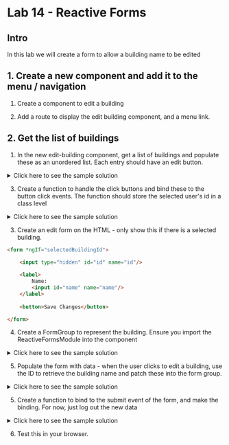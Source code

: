 # Lab 14 - Reactive Forms

## Intro

In this lab we will create a form to allow a building name to be edited

## 1. Create a new component and add it to the menu / navigation

1. Create a component to edit a building

2. Add a route to display the edit building component, and a menu link.

## 2. Get the list of buildings

1. In the new edit-building component, get a list of buildings and populate these as an unordered list. Each entry should have an edit button.


<details>
<summary>
Click here to see the sample solution
</summary>

```typescript
import { Component, OnInit, signal } from '@angular/core';
import { RestService } from '../rest.service';
import { Building } from '../data/Building';
import { NgFor } from '@angular/common';

@Component({
  selector: 'app-edit-building',
  standalone: true,
  imports: [NgFor],
  templateUrl: './edit-building.component.html',
  styleUrl: './edit-building.component.css'
})
export class EditBuildingComponent implements OnInit {

  buildings = signal<Building[]>([]);

  constructor(private restService : RestService) { }

  ngOnInit(): void {
    this.restService.getBuildings().subscribe(data => {
      this.buildings.set(data);
    });
  }

}
```

```html
<h2>Select the building to edit</h2>
<ul>
    <li *ngFor="let building of buildings()">
        {{ building.name }} <button>edit</button>
    </li>
</ul>
```


</details>

3. Create a function to handle the click buttons and bind these to the button click events. The function should store the selected user's id in a class level

<details>
<summary>
Click here to see the sample solution
</summary>

```typescript
  selectedBuildingId : number | null = null;

  handleClick(id :number) {
    console.log("edit building with id: " + id);
    this.selectedBuildingId = id;
  }
```

```html
<button (click)="handleClick(building.id)"  >edit</button>
```
</details>

3. Create an edit form on the HTML - only show this if there is a selected building. 

```html
<form *ngIf="selectedBuildingId">
    
    <input type="hidden" id="id" name="id"/>

    <label>
        Name:
        <input id="name" name="name"/>
    </label>
    
    <button>Save Changes</button>

</form>
```

4. Create a FormGroup to represent the building. Ensure you import the ReactiveFormsModule into the component

<details>
<summary>
Click here to see the sample solution
</summary>

```typescript
   editForm = new FormGroup({
    id: new FormControl('id'),
    name: new FormControl('name'),
  })
```
</details>

5. Populate the form with data - when the user clicks to edit a building, use the ID to retrieve the building name and patch these into the form group.

<details>
<summary>
Click here to see the sample solution
</summary>

```typescript
  handleClick(id :number) {
    this.selectedBuildingId = id;
    this.editForm.patchValue({
      id: "" + id,
      name: this.buildings().find(b => b.id === id)?.name
    })
  }
```
</details>

5. Create a function to bind to the submit event of the form, and make the binding. For now, just log out the new data

<details>
<summary>
Click here to see the sample solution
</summary>

```typescript
  onSubmit() {
    console.log("Submitting form", this.editForm.value);
  }
```

```html
<form *ngIf="selectedBuildingId" [formGroup]="editForm" (submit)="onSubmit()">
```
</details>

6. Test this in your browser.
